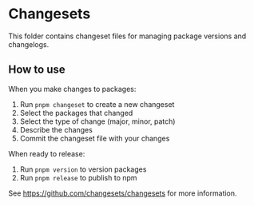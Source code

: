 # Changesets

This folder contains changeset files for managing package versions and changelogs.

## How to use

When you make changes to packages:

1. Run `pnpm changeset` to create a new changeset
2. Select the packages that changed
3. Select the type of change (major, minor, patch)
4. Describe the changes
5. Commit the changeset file with your changes

When ready to release:

1. Run `pnpm version` to version packages
2. Run `pnpm release` to publish to npm

See https://github.com/changesets/changesets for more information.
